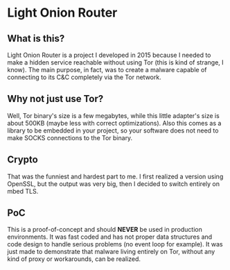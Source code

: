 # Light Onion Router

## What is this?
Light Onion Router is a project I developed in 2015 because I needed to make a
hidden service reachable without using Tor (this is kind of strange, I know).
The main purpose, in fact, was to create a malware capable of connecting to its
C&C completely via the Tor network.

## Why not just use Tor?
Well, Tor binary's size is a few megabytes, while this little adapter's size
is about 500KB (maybe less with correct optimizations).
Also this comes as a library to be embedded in your project, so your software
does not need to make SOCKS connections to the Tor binary.

## Crypto
That was the funniest and hardest part to me. I first realized a version using
OpenSSL, but the output was very big, then I decided to switch entirely on
mbed TLS.

## PoC
This is a proof-of-concept and should **NEVER** be used in production
environments.
It was fast coded and has not proper data structures and code design to
handle serious problems (no event loop for example).
It was just made to demonstrate that malware living entirely on Tor, without
any kind of proxy or workarounds, can be realized.

